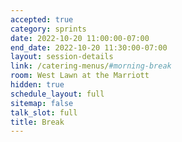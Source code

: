 ```yaml
---
accepted: true
category: sprints
date: 2022-10-20 11:00:00-07:00
end_date: 2022-10-20 11:30:00-07:00
layout: session-details
link: /catering-menus/#morning-break
room: West Lawn at the Marriott
hidden: true
schedule_layout: full
sitemap: false
talk_slot: full
title: Break
---
```

